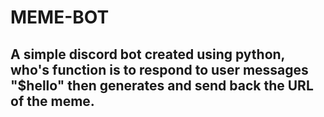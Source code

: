 # MEME-BOT

## A simple discord bot created using python, who's function is to respond to user messages "$hello" then generates and send back the URL of the meme.
